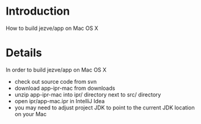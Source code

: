 # Introduction #

How to build jezve/app on Mac OS X


# Details #

In order to build jezve/app on Mac OS X
  * check out source code from svn
  * download app-ipr-mac from downloads
  * unzip app-ipr-mac into ipr/ directory next to src/ directory
  * open ipr/app-mac.ipr in IntelliJ Idea
  * you may need to adjust project JDK to point to the current JDK location on your Mac